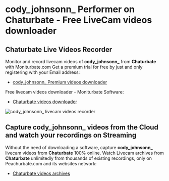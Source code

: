 # cody_johnsonn_ Performer on Chaturbate - Free LiveCam videos downloader

## Chaturbate Live Videos Recorder

Monitor and record livecam videos of **cody_johnsonn_** from **Chaturbate** with Moniturbate.com
Get a premium trial for free by just and only registering with your Email address:
* [cody_johnsonn_ Premium videos downloader](https://moniturbate.com/request-demo-licence-key.html)

Free livecam videos downloader - Moniturbate Software:
* [Chaturbate videos downloader](https://moniturbate.com/moniturbate-download-software.html)

![cody_johnsonn_ livecam videos recorder](https://peachurnet.com/templates/moniturbate-software.png)


## Capture cody_johnsonn_ videos from the Cloud and watch your recordings on Streaming

Without the need of downloading a software, capture **cody_johnsonn_** livecam videos from **Chaturbate** 100% online.
Watch Livecam archives from **Chaturbate** unlimitedly from thousands of existing recordings, only on Peachurbate.com and its websites network:
* [Chaturbate videos archives](https://peachurnet.com/)